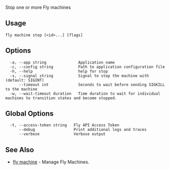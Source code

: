 Stop one or more Fly machines


## Usage
~~~
fly machine stop [<id>...] [flags]
~~~

## Options

~~~
  -a, --app string              Application name
  -c, --config string           Path to application configuration file
  -h, --help                    help for stop
  -s, --signal string           Signal to stop the machine with (default: SIGINT)
      --timeout int             Seconds to wait before sending SIGKILL to the machine
  -w, --wait-timeout duration   Time duration to wait for individual machines to transition states and become stopped.
~~~

## Global Options

~~~
  -t, --access-token string   Fly API Access Token
      --debug                 Print additional logs and traces
      --verbose               Verbose output
~~~

## See Also

* [fly machine](/docs/flyctl/machine/)	 - Manage Fly Machines.

